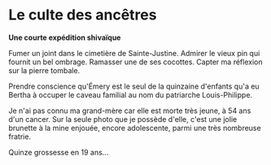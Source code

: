 # Le culte des ancêtres
__Une courte expédition shivaïque__

Fumer un joint dans le cimetière de Sainte-Justine.
Admirer le vieux pin qui fournit un bel ombrage.
Ramasser une de ses cocottes.
Capter ma réflexion sur la pierre tombale.

Prendre conscience qu'Émery est le seul de la quinzaine d'enfants qu'a eu Bertha à occuper le caveau familial au nom du patriarche Louis-Philippe.

Je n'ai pas connu ma grand-mère car elle est morte très jeune, à 54 ans d'un cancer. Sur la seule photo que je possède d'elle, c'est une jolie brunette à la mine enjouée, encore adolescente, parmi une très nombreuse fratrie. 

Quinze grossesse en 19 ans...